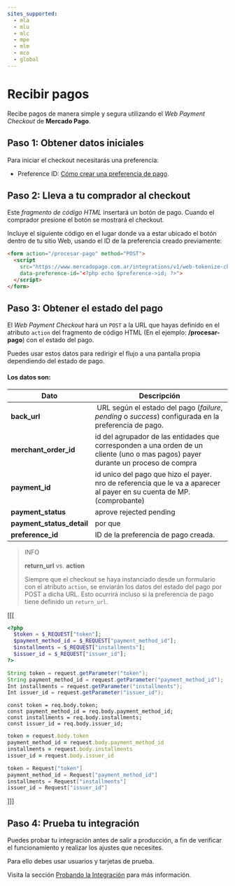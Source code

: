 ```yaml
---
sites_supported:
  - mla
  - mlu
  - mlc
  - mpe
  - mlm
  - mco
  - global
---
```



# Recibir pagos

Recibe pagos de manera simple y segura utilizando el *Web Payment Checkout* de **Mercado Pago**.

## Paso 1: Obtener datos iniciales

Para iniciar el checkout necesitarás una preferencia:

- Preference ID: [Cómo crear una preferencia de pago](https://www.mercadopago.com.ar/developers/en/guides/payments/web-payment-checkout/create-preference).

## Paso 2: Lleva a tu comprador al checkout

Este _fragmento de código HTML_ insertará un botón de pago. Cuando el comprador presione el botón se mostrará el checkout.

Incluye el siguiente código en el lugar donde va a estar ubicado el botón dentro de tu sitio Web, usando el ID de la preferencia creado previamente:


```html
<form action="/procesar-pago" method="POST">
  <script
    src="https://www.mercadopago.com.ar/integrations/v1/web-tokenize-checkout.js"
    data-preference-id="<?php echo $preference->id; ?>">
  </script>
</form>
```

## Paso 3: Obtener el estado del pago

El *Web Payment Checkout* hará un `POST` a la URL que hayas definido en el atributo `action` del fragmento de código HTML (En el ejemplo: **/procesar-pago**) con el estado del pago.

Puedes usar estos datos para redirigir el flujo a una pantalla propia dependiendo del estado de pago.

#### Los datos son:

Dato | Descripción
---- | ------------
**back_url** | URL según el estado del pago (*failure*, *pending* o *success*) configurada en la preferencia de pago.
**merchant_order_id** | id del agrupador de las entidades que corresponden a una orden de un cliente (uno o mas pagos) payer durante un proceso de compra
**payment_id** | id unico del pago que hizo el payer. nro de referencia que le va a aparecer al payer en su cuenta de MP. (comprobante)
**payment_status** | aprove rejected pending
**payment_status_detail** | por que
**preference_id** | ID de la preferencia de pago creada.


> INFO
>
> **return_url** vs. **action**
>
> Siempre que el checkout se haya instanciado desde un formulario con el atributo `action`, se enviarán los datos del estado del pago por POST a dicha URL. Esto ocurrirá incluso si la preferencia de pago tiene definido un `return_url`.


[[[
```php
<?php
  $token = $_REQUEST["token"];
  $payment_method_id = $_REQUEST["payment_method_id"];
  $installments = $_REQUEST["installments"];
  $issuer_id = $_REQUEST["issuer_id"];
?>
```
```java
String token = request.getParameter("token");
String payment_method_id = request.getParameter("payment_method_id");
Int installments = request.getParameter("installments");
Int issuer_id = request.getParameter("issuer_id");
```
```node
const token = req.body.token;
const payment_method_id = req.body.payment_method_id;
const installments = req.body.installments;
const issuer_id = req.body.issuer_id;
```
```ruby
token = request.body.token
payment_method_id = request.body.payment_method_id
installments = request.body.installments
issuer_id = request.body.issuer_id
```
```csharp
token = Request["token"]
payment_method_id = Request["payment_method_id"]
installments = Request["installments"]
issuer_id = Request["issuer_id"]
```
]]]


## Paso 4: Prueba tu integración

Puedes probar tu integración antes de salir a producción, a fin de verificar el funcionamiento y realizar los ajustes que necesites.

Para ello debes usar usuarios y tarjetas de prueba.

Visita la sección [Probando la Integración](https://www.mercadopago.com.ar/developers/en/guides/payments/web-payment-checkout/testing) para más información.
